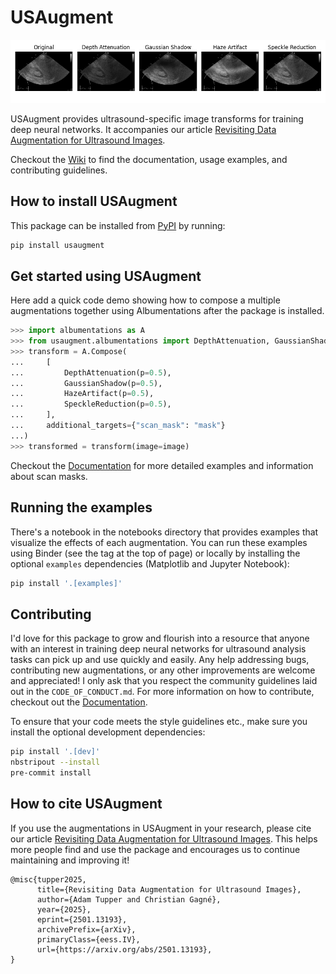 # USAugment

![Examples of each augmentation.](figures/readme_banner.png)

USAugment provides ultrasound-specific image transforms for training deep neural networks. It accompanies our article [Revisiting Data Augmentation for Ultrasound Images](http://arxiv.org/abs/2501.13193).

Checkout the [Wiki](https://github.com/adamtupper/usaugment/wiki) to find the documentation, usage examples, and contributing guidelines.

## How to install USAugment

This package can be installed from [PyPI](https://pypi.org/project/usaugment/) by running:

```bash
pip install usaugment
```


## Get started using USAugment

Here add a quick code demo showing how to compose a multiple augmentations together using Albumentations after the package is installed.

```python
>>> import albumentations as A
>>> from usaugment.albumentations import DepthAttenuation, GaussianShadow, HazeArtifact, SpeckleReduction
>>> transform = A.Compose(
...     [
...         DepthAttenuation(p=0.5),
...         GaussianShadow(p=0.5),
...         HazeArtifact(p=0.5),
...         SpeckleReduction(p=0.5),
...     ],
...     additional_targets={"scan_mask": "mask"}
...)
>>> transformed = transform(image=image)
```

Checkout the [Documentation](https://github.com/adamtupper/usaugment/wiki) for more detailed examples and information about scan masks.

## Running the examples

There's a notebook in the notebooks directory that provides examples that visualize the effects of each augmentation. You can run these examples using Binder (see the tag at the top of page) or locally by installing the optional `examples` dependencies (Matplotlib and Jupyter Notebook):

```bash
pip install '.[examples]'
```


## Contributing

I'd love for this package to grow and flourish into a resource that anyone with an interest in training deep neural networks for ultrasound analysis tasks can pick up and use quickly and easily. Any help addressing bugs, contributing new augmentations, or any other improvements are welcome and appreciated! I only ask that you respect the community guidelines laid out in the `CODE_OF_CONDUCT.md`. For more information on how to contribute, checkout out the [Documentation](https://github.com/adamtupper/usaugment/wiki).

To ensure that your code meets the style guidelines etc., make sure you install the optional development dependencies:

```bash
pip install '.[dev]'
nbstripout --install
pre-commit install
```

## How to cite USAugment

If you use the augmentations in USAugment in your research, please cite our article [Revisiting Data Augmentation for Ultrasound Images](http://arxiv.org/abs/2501.13193). This helps more people find and use the package and encourages us to continue maintaining and improving it!

```
@misc{tupper2025,
      title={Revisiting Data Augmentation for Ultrasound Images}, 
      author={Adam Tupper and Christian Gagné},
      year={2025},
      eprint={2501.13193},
      archivePrefix={arXiv},
      primaryClass={eess.IV},
      url={https://arxiv.org/abs/2501.13193}, 
}
```